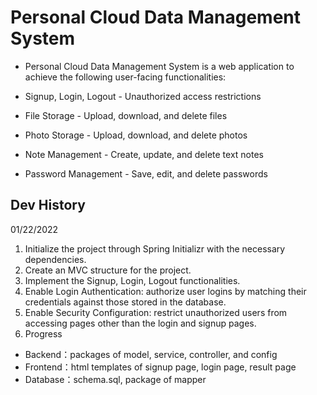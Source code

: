 # Personal Cloud Data Management System

- Personal Cloud Data Management System is a web application to achieve the following user-facing functionalities: 

- Signup, Login, Logout - Unauthorized access restrictions

- File Storage - Upload, download, and delete files

- Photo Storage - Upload, download, and delete photos

- Note Management - Create, update, and delete text notes

- Password Management - Save, edit, and delete passwords


## Dev History

01/22/2022
1. Initialize the project through Spring Initializr with the necessary dependencies.
2. Create an MVC structure for the project.
3. Implement the Signup, Login, Logout functionalities.
4. Enable Login Authentication: authorize user logins by matching their credentials against those stored in the database.
5. Enable Security Configuration: restrict unauthorized users from accessing pages other than the login and signup pages.
6. Progress
- Backend：packages of model, service, controller, and config  
- Frontend：html templates of signup page, login page, result page 
- Database：schema.sql, package of mapper

